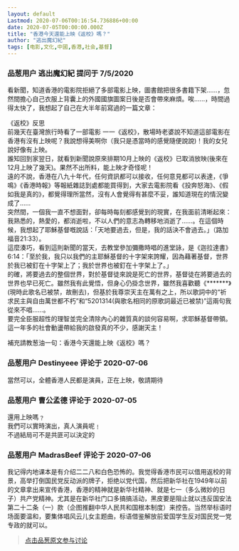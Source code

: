 ```yaml
---
layout: default
Lastmod: 2020-07-06T00:16:54.736886+00:00
date: 2020-07-05T00:00:00.000Z
title: "香港今天還能上映《返校》嗎？"
author: "逃出魔幻紀"
tags: [电影,文化,中國,香港,社会,基督]
---
```



### 品葱用户 **逃出魔幻紀** 提问于 7/5/2020
    
看新聞，知道香港的電影院拒絕了多部電影上映，圖書館把很多書籍下架......，忽然間擔心自己衣服上背囊上的外國國旗圖案日後是否會帶來麻煩。唉......，時間過得太快了，我想起了自己在大半年前寫過的一篇文章：  
  
《返校》反思  
前幾天在臺灣旅行時看了一部電影 一一《返校》，散場時老婆說不知道這部電影在香港有沒有上映呢？我說想得美啊你（我只是憑當時的感覺隨便說說)！我的女兒說好像有上映。  
誰知回到家翌日，就看到新聞說原來排期10月上映的《返校》已取消放映(後來在12月上映了幾天)。果然不出所料，能上映才奇怪呢！  
遠的不說，香港在八九十年代，任何資訊都可以接收，任何意見都可以表達，《爭鳴》《香港時報》等報紙雜誌到處都能買得到，大家去電影院看《投奔怒海》、《假如我是真的》，都覺得理所當然，沒有人會覺得有甚麼不妥，誰知道現在的情況變成了……  
突然間，一個我一直不想面對，卻每時每刻都感覺到的現實，在我面前清晰起來：我熟悉的，熱愛的，都消逝啦，不以人們的意志為轉移地消逝了……。在這個時候，我想起了耶穌基督嘅說話：「天地要過去，但是，我的話決不會過去。」（路加福音21:33）。  
這麼湊巧，看到這則新聞的當天，去教堂參加彌撒時唱的進堂詠，是《迦拉達書》6:14：「至於我，我只以我們的主耶穌基督的十字架來誇耀，因為藉著基督，世界於我已被釘在十字架上了；我於世界也被釘在十字架上了。」  
的確，將要過去的整個世界，對於基督徒來說是死亡的世界，基督徒在將要過去的世界也早已死亡。雖然我有此覺悟，但身心仍掛念世界，雖然我喜歡聽《\*\*\*\*\*\*\*》(現時此歌名已被禁，故刪去)，但基於我尊崇天主在萬有之上，所以歌詞中的“祈求民主與自由萬世都不朽”和“5201314(與歌名相同的原歌詞最近已被禁)”這兩句我從來不唱……。  
要完全臣服超性的理智並完全清除內心的雜質真的談何容易啊，求耶穌基督帶領。  
這一年多的社會動盪帶給我的啟發真的不少，感謝天主！  
  
補充請教葱油一句：香港今天還能上映《返校》嗎？
    
                

### 品葱用户 **Destinyeee** 评论于 2020-07-06
        
當然可以，全體香港人民都是演員，正在上映，敬請期待
        
                

### 品葱用户 **曹公孟德** 评论于 2020-07-05
        
還用上映嗎﹖  
我們可以實時演出，真人演員呢﹗  
不過結局可不是共匪可以決定的
        
                

### 品葱用户 **MadrasBeef** 评论于 2020-07-06
        
我记得内地课本是有介绍二二八和白色恐怖的。我觉得香港市民可以借用返校的背景，高举打倒国民党反动派的牌子，拒绝以党代国，然后把新华社在1949年以前的文章拿出来宣传香港，香港的精神就是新华社精神、就是七一（多么微妙的日子）共产党精神。尤其是在新华社门口多搞搞活动，黑皮要是阻止就以违反国安法第二十二条（一）款（企图推翻中华人民共和国根本制度）来控告。当然举标语时场面要温和，要集体唱风云儿女主题曲，标语借鉴解放前爱国学生反对国民党一党专政的就可以。
        
                





> [点击品葱原文参与讨论](https://pincong.rocks/question/28127)

